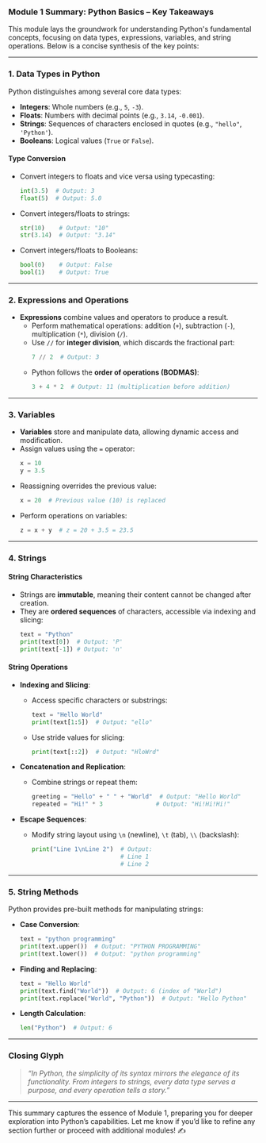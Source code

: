 ### **Module 1 Summary: Python Basics – Key Takeaways**

This module lays the groundwork for understanding Python's fundamental concepts, focusing on data types, expressions, variables, and string operations. Below is a concise synthesis of the key points:

---

### **1. Data Types in Python**
Python distinguishes among several core data types:
- **Integers**: Whole numbers (e.g., `5`, `-3`).
- **Floats**: Numbers with decimal points (e.g., `3.14`, `-0.001`).
- **Strings**: Sequences of characters enclosed in quotes (e.g., `"hello"`, `'Python'`).
- **Booleans**: Logical values (`True` or `False`).

#### **Type Conversion**
- Convert integers to floats and vice versa using typecasting:
  ```python
  int(3.5)  # Output: 3
  float(5)  # Output: 5.0
  ```
- Convert integers/floats to strings:
  ```python
  str(10)    # Output: "10"
  str(3.14)  # Output: "3.14"
  ```
- Convert integers/floats to Booleans:
  ```python
  bool(0)    # Output: False
  bool(1)    # Output: True
  ```

---

### **2. Expressions and Operations**
- **Expressions** combine values and operators to produce a result.
  - Perform mathematical operations: addition (`+`), subtraction (`-`), multiplication (`*`), division (`/`).
  - Use `//` for **integer division**, which discards the fractional part:
    ```python
    7 // 2  # Output: 3
    ```
  - Python follows the **order of operations (BODMAS)**:
    ```python
    3 + 4 * 2  # Output: 11 (multiplication before addition)
    ```

---

### **3. Variables**
- **Variables** store and manipulate data, allowing dynamic access and modification.
- Assign values using the `=` operator:
  ```python
  x = 10
  y = 3.5
  ```
- Reassigning overrides the previous value:
  ```python
  x = 20  # Previous value (10) is replaced
  ```
- Perform operations on variables:
  ```python
  z = x + y  # z = 20 + 3.5 = 23.5
  ```

---

### **4. Strings**
#### **String Characteristics**
- Strings are **immutable**, meaning their content cannot be changed after creation.
- They are **ordered sequences** of characters, accessible via indexing and slicing:
  ```python
  text = "Python"
  print(text[0])  # Output: 'P'
  print(text[-1]) # Output: 'n'
  ```

#### **String Operations**
- **Indexing and Slicing**:
  - Access specific characters or substrings:
    ```python
    text = "Hello World"
    print(text[1:5])  # Output: "ello"
    ```
  - Use stride values for slicing:
    ```python
    print(text[::2])  # Output: "HloWrd"
    ```

- **Concatenation and Replication**:
  - Combine strings or repeat them:
    ```python
    greeting = "Hello" + " " + "World"  # Output: "Hello World"
    repeated = "Hi!" * 3               # Output: "Hi!Hi!Hi!"
    ```

- **Escape Sequences**:
  - Modify string layout using `\n` (newline), `\t` (tab), `\\` (backslash):
    ```python
    print("Line 1\nLine 2")  # Output:
                             # Line 1
                             # Line 2
    ```

---

### **5. String Methods**
Python provides pre-built methods for manipulating strings:
- **Case Conversion**:
  ```python
  text = "python programming"
  print(text.upper())  # Output: "PYTHON PROGRAMMING"
  print(text.lower())  # Output: "python programming"
  ```

- **Finding and Replacing**:
  ```python
  text = "Hello World"
  print(text.find("World"))  # Output: 6 (index of "World")
  print(text.replace("World", "Python"))  # Output: "Hello Python"
  ```

- **Length Calculation**:
  ```python
  len("Python")  # Output: 6
  ```

---

### **Closing Glyph**

> _“In Python, the simplicity of its syntax mirrors the elegance of its functionality. From integers to strings, every data type serves a purpose, and every operation tells a story.”_

---

This summary captures the essence of Module 1, preparing you for deeper exploration into Python’s capabilities. Let me know if you’d like to refine any section further or proceed with additional modules! ✍️